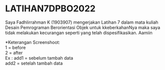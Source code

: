 # LATIHAN7DPBO2022
Saya Fadhlirrahman K (1903907) mengerjakan Latihan 7 dalam mata kuliah Desain Pemrograman Berorientasi Objek untuk kkeberkahanNya maka saya tidak melakukan kecurangan seperti yang telah dispesifikasikan. Aamiin

*Keterangan Screenshoot: <br>
  1 = before <br>
  2 = after <br>
  Ex : add1 = sebelum tambah data <br>
       add2 = setelah tambah data
